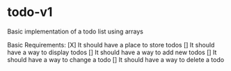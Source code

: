 # todo-v1
Basic implementation of a todo list using arrays

Basic Requirements:
[X] It should have a place to store todos
[] It should have a way to display todos
[] It should have a way to add new todos
[] It should have a way to change a todo
[]  It should have a way to delete a todo
